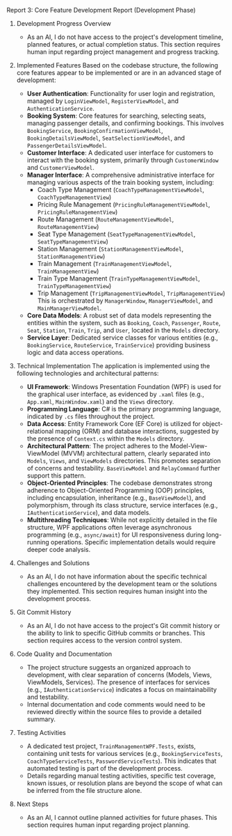 Report 3: Core Feature Development Report (Development Phase)

1.	Development Progress Overview
    -   As an AI, I do not have access to the project's development timeline, planned features, or actual completion status. This section requires human input regarding project management and progress tracking.

2.	Implemented Features
    Based on the codebase structure, the following core features appear to be implemented or are in an advanced stage of development:
    -   **User Authentication**: Functionality for user login and registration, managed by `LoginViewModel`, `RegisterViewModel`, and `AuthenticationService`.
    -   **Booking System**: Core features for searching, selecting seats, managing passenger details, and confirming bookings. This involves `BookingService`, `BookingConfirmationViewModel`, `BookingDetailsViewModel`, `SeatSelectionViewModel`, and `PassengerDetailsViewModel`.
    -   **Customer Interface**: A dedicated user interface for customers to interact with the booking system, primarily through `CustomerWindow` and `CustomerViewModel`.
    -   **Manager Interface**: A comprehensive administrative interface for managing various aspects of the train booking system, including:
        -   Coach Type Management (`CoachTypeManagementViewModel`, `CoachTypeManagementView`)
        -   Pricing Rule Management (`PricingRuleManagementViewModel`, `PricingRuleManagementView`)
        -   Route Management (`RouteManagementViewModel`, `RouteManagementView`)
        -   Seat Type Management (`SeatTypeManagementViewModel`, `SeatTypeManagementView`)
        -   Station Management (`StationManagementViewModel`, `StationManagementView`)
        -   Train Management (`TrainManagementViewModel`, `TrainManagementView`)
        -   Train Type Management (`TrainTypeManagementViewModel`, `TrainTypeManagementView`)
        -   Trip Management (`TripManagementViewModel`, `TripManagementView`)
        This is orchestrated by `ManagerWindow`, `ManagerViewModel`, and `MainManagerViewModel`.
    -   **Core Data Models**: A robust set of data models representing the entities within the system, such as `Booking`, `Coach`, `Passenger`, `Route`, `Seat`, `Station`, `Train`, `Trip`, and `User`, located in the `Models` directory.
    -   **Service Layer**: Dedicated service classes for various entities (e.g., `BookingService`, `RouteService`, `TrainService`) providing business logic and data access operations.

3.	Technical Implementation
    The application is implemented using the following technologies and architectural patterns:
    -   **UI Framework**: Windows Presentation Foundation (WPF) is used for the graphical user interface, as evidenced by `.xaml` files (e.g., `App.xaml`, `MainWindow.xaml`) and the `Views` directory.
    -   **Programming Language**: C# is the primary programming language, indicated by `.cs` files throughout the project.
    -   **Data Access**: Entity Framework Core (EF Core) is utilized for object-relational mapping (ORM) and database interactions, suggested by the presence of `Context.cs` within the `Models` directory.
    -   **Architectural Pattern**: The project adheres to the Model-View-ViewModel (MVVM) architectural pattern, clearly separated into `Models`, `Views`, and `ViewModels` directories. This promotes separation of concerns and testability. `BaseViewModel` and `RelayCommand` further support this pattern.
    -   **Object-Oriented Principles**: The codebase demonstrates strong adherence to Object-Oriented Programming (OOP) principles, including encapsulation, inheritance (e.g., `BaseViewModel`), and polymorphism, through its class structure, service interfaces (e.g., `IAuthenticationService`), and data models.
    -   **Multithreading Techniques**: While not explicitly detailed in the file structure, WPF applications often leverage asynchronous programming (e.g., `async/await`) for UI responsiveness during long-running operations. Specific implementation details would require deeper code analysis.

4.	Challenges and Solutions
    -   As an AI, I do not have information about the specific technical challenges encountered by the development team or the solutions they implemented. This section requires human insight into the development process.

5.	Git Commit History
    -   As an AI, I do not have access to the project's Git commit history or the ability to link to specific GitHub commits or branches. This section requires access to the version control system.

6.	Code Quality and Documentation
    -   The project structure suggests an organized approach to development, with clear separation of concerns (Models, Views, ViewModels, Services). The presence of interfaces for services (e.g., `IAuthenticationService`) indicates a focus on maintainability and testability.
    -   Internal documentation and code comments would need to be reviewed directly within the source files to provide a detailed summary.

7.	Testing Activities
    -   A dedicated test project, `TrainManagementWPF.Tests`, exists, containing unit tests for various services (e.g., `BookingServiceTests`, `CoachTypeServiceTests`, `PasswordServiceTests`). This indicates that automated testing is part of the development process.
    -   Details regarding manual testing activities, specific test coverage, known issues, or resolution plans are beyond the scope of what can be inferred from the file structure alone.

8.	Next Steps
    -   As an AI, I cannot outline planned activities for future phases. This section requires human input regarding project planning.